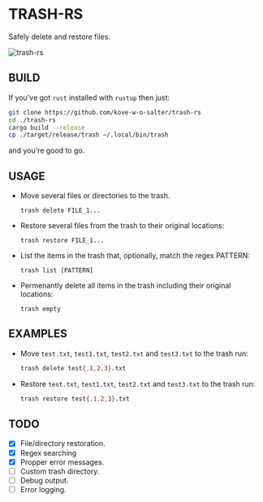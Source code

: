 # TRASH-RS
Safely delete and restore files.

![trash-rs](https://github.com/Kove-W-O-Salter/trash-rs/blob/master/preview.png?raw=true)

## BUILD
If you've got `rust` installed with `rustup` then just:
```bash
git clone https://github.com/kove-w-o-salter/trash-rs
cd ./trash-rs
cargo build --release
cp ./target/release/trash ~/.local/bin/trash
```
and you're good to go.

## USAGE
* Move several files or directories to the trash.
  ```
  trash delete FILE_1...
  ```
* Restore several files from the trash to their original locations:
  ```
  trash restore FILE_1...
  ```
* List the items in the trash that, optionally, match the regex PATTERN:
  ```
  trash list [PATTERN]
  ```
* Permenantly delete all items in the trash including their original locations:
  ```
  trash empty
  ```

## EXAMPLES
* Move `test.txt`, `test1.txt`, `test2.txt` and `test3.txt` to the trash run:
  ```bash
  trash delete test{,1,2,3}.txt
  ```
* Restore `test.txt`, `test1.txt`, `test2.txt` and `test3.txt` to the trash run:
  ```bash
  trash restore test{,1,2,3}.txt
  ```

## TODO
- [X] File/directory restoration.
- [X] Regex searching
- [X] Propper error messages.
- [ ] Custom trash directory.
- [ ] Debug output.
- [ ] Error logging.
